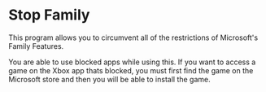 # Stop Family

This program allows you to circumvent all of the restrictions of Microsoft's Family Features.

You are able to use blocked apps while using this.
If you want to access a game on the Xbox app thats blocked, you must first find the game on the Microsoft store
and then you will be able to install the game.
